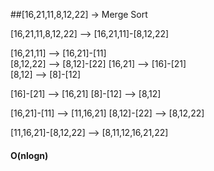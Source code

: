 ##[16,21,11,8,12,22] -> Merge Sort

[16,21,11,8,12,22] --> [16,21,11]-[8,12,22] 

[16,21,11] --> [16,21]-[11]     
[8,12,22] --> [8,12]-[22]
[16,21] --> [16]-[21]           
[8,12] --> [8]-[12]

[16]-[21] --> [16,21]
[8]-[12] --> [8,12]

[16,21]-[11] --> [11,16,21]
[8,12]-[22] --> [8,12,22]

[11,16,21]-[8,12,22] --> [8,11,12,16,21,22]


#### O(nlogn)
